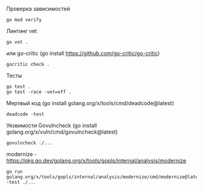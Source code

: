 Проверка зависимостей
```
go mod verify
```

Линтинг vet
```
go vet .
```
 или go-critic (go install https://github.com/go-critic/go-critic)
```
gocritic check .
```

Тесты
```
go test .
go test -race -vet=off .
```

Мертвый код (go install golang.org/x/tools/cmd/deadcode@latest)
```
deadcode -test
```

Уязвимости Govulncheck (go install golang.org/x/vuln/cmd/govulncheck@latest)
```
govulncheck ./...
```

modernize - https://pkg.go.dev/golang.org/x/tools/gopls/internal/analysis/modernize
```
go run golang.org/x/tools/gopls/internal/analysis/modernize/cmd/modernize@latest -test ./...
```

